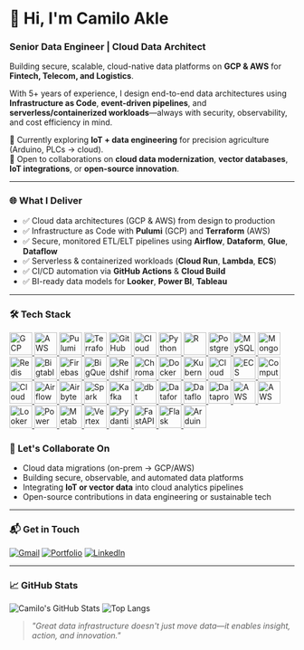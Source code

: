 # 👋 Hi, I'm Camilo Akle  
### **Senior Data Engineer | Cloud Data Architect**  
Building secure, scalable, cloud-native data platforms on **GCP & AWS** for **Fintech, Telecom, and Logistics**.

With 5+ years of experience, I design end-to-end data architectures using **Infrastructure as Code**, **event-driven pipelines**, and **serverless/containerized workloads**—always with security, observability, and cost efficiency in mind.

🌱 Currently exploring **IoT + data engineering** for precision agriculture (Arduino, PLCs → cloud).  
🤝 Open to collaborations on **cloud data modernization**, **vector databases**, **IoT integrations**, or **open-source innovation**.

---

### 🌐 What I Deliver
- ✅ Cloud data architectures (GCP & AWS) from design to production  
- ✅ Infrastructure as Code with **Pulumi** (GCP) and **Terraform** (AWS)  
- ✅ Secure, monitored ETL/ELT pipelines using **Airflow**, **Dataform**, **Glue**, **Dataflow**  
- ✅ Serverless & containerized workloads (**Cloud Run**, **Lambda**, **ECS**)  
- ✅ CI/CD automation via **GitHub Actions** & **Cloud Build**  
- ✅ BI-ready data models for **Looker**, **Power BI**, **Tableau**

---

### 🛠️ Tech Stack

<p align="left"> <!-- Cloud Platforms --> <a href="https://cloud.google.com" target="_blank"> <img src="https://cdn.jsdelivr.net/gh/devicons/devicon/icons/googlecloud/googlecloud-original.svg" alt="GCP" width="40" height="40"/> </a> <a href="https://aws.amazon.com" target="_blank"> <img src="https://cdn.jsdelivr.net/gh/devicons/devicon/icons/amazonwebservices/amazonwebservices-original-wordmark.svg" alt="AWS" width="40" height="40"/> </a> <!-- IaC & DevOps --> <a href="https://pulumi.com" target="_blank"> <img src="https://cdn.jsdelivr.net/gh/devicons/devicon/icons/pulumi/pulumi-original.svg" alt="Pulumi" width="40" height="40"/> </a> <a href="https://terraform.io" target="_blank"> <img src="https://cdn.jsdelivr.net/gh/devicons/devicon/icons/terraform/terraform-original.svg" alt="Terraform" width="40" height="40"/> </a> <a href="https://github.com/features/actions" target="_blank"> <img src="https://upload.wikimedia.org/wikipedia/commons/9/91/Octicons-mark-github.svg" alt="GitHub Actions" width="40" height="40"/> </a> <a href="https://cloud.google.com/build" target="_blank"> <img src="https://icon.icepanel.io/GCP/svg/Cloud-Build.svg" alt="Cloud Build" width="40" height="40"/> </a> <!-- Languages --> <a href="https://python.org" target="_blank"> <img src="https://cdn.jsdelivr.net/gh/devicons/devicon/icons/python/python-original.svg" alt="Python" width="40" height="40"/> </a> <a href="https://www.r-project.org" target="_blank"> <img src="https://cdn.jsdelivr.net/gh/devicons/devicon/icons/r/r-original.svg" alt="R" width="40" height="40"/> </a> <a href="https://www.postgresql.org" target="_blank"> <img src="https://cdn.jsdelivr.net/gh/devicons/devicon/icons/postgresql/postgresql-original.svg" alt="PostgreSQL" width="40" height="40"/> </a> <a href="https://www.mysql.com" target="_blank"> <img src="https://cdn.jsdelivr.net/gh/devicons/devicon/icons/mysql/mysql-original.svg" alt="MySQL" width="40" height="40"/> </a> <!-- Databases --> <a href="https://www.mongodb.com" target="_blank"> <img src="https://cdn.jsdelivr.net/gh/devicons/devicon/icons/mongodb/mongodb-original.svg" alt="MongoDB" width="40" height="40"/> </a> <a href="https://redis.io" target="_blank"> <img src="https://cdn.jsdelivr.net/gh/devicons/devicon/icons/redis/redis-original.svg" alt="Redis" width="40" height="40"/> </a> <a href="https://cloud.google.com/bigtable" target="_blank"> <img src="https://icon.icepanel.io/GCP/svg/Bigtable.svg" alt="Bigtable" width="40" height="40"/> </a> <a href="https://firebase.google.com" target="_blank"> <img src="https://cdn.jsdelivr.net/gh/devicons/devicon/icons/firebase/firebase-plain.svg" alt="Firebase" width="40" height="40"/> </a> <a href="https://cloud.google.com/bigquery" target="_blank"> <img src="https://icon.icepanel.io/GCP/svg/BigQuery.svg" alt="BigQuery" width="40" height="40"/> </a> <a href="https://aws.amazon.com/redshift" target="_blank"> <img src="https://icon.icepanel.io/AWS/svg/Analytics/Redshift.svg" alt="Redshift" width="40" height="40"/> </a> <a href="https://www.chromadb.com" target="_blank"> <img src="https://cdn.jsdelivr.net/gh/homarr-labs/dashboard-icons/svg/chroma.svg" alt="ChromaDB" width="40" height="40"/> </a> <!-- Containers & Compute --> <a href="https://docker.com" target="_blank"> <img src="https://cdn.jsdelivr.net/gh/devicons/devicon/icons/docker/docker-original.svg" alt="Docker" width="40" height="40"/> </a> <a href="https://kubernetes.io" target="_blank"> <img src="https://cdn.jsdelivr.net/gh/devicons/devicon/icons/kubernetes/kubernetes-plain.svg" alt="Kubernetes" width="40" height="40"/> </a> <a href="https://cloud.google.com/run" target="_blank"> <img src="https://icon.icepanel.io/GCP/svg/Cloud-Run.svg" alt="Cloud Run" width="40" height="40"/> </a> <a href="https://aws.amazon.com/ecs" target="_blank"> <img src="https://cdn.jsdelivr.net/gh/homarr-labs/dashboard-icons/svg/aws-ecs.svg" alt="ECS" width="40" height="40"/> </a> <a href="https://cloud.google.com/compute" target="_blank"> <img src="https://icon.icepanel.io/GCP/svg/Compute-Engine.svg" alt="Compute Engine" width="40" height="40"/> </a> <a href="https://cloud.google.com/batch" target="_blank"> <img src="https://icon.icepanel.io/GCP/svg/Batch.svg" alt="Cloud Batch" width="40" height="40"/> </a> <!-- Data Tools --> <a href="https://airflow.apache.org" target="_blank"> <img src="https://cdn.jsdelivr.net/gh/devicons/devicon/icons/apacheairflow/apacheairflow-original.svg" alt="Airflow" width="40" height="40"/> </a> <a href="https://airbyte.com" target="_blank"> <img src="https://images.icon-icons.com/3911/PNG/512/airbyte_logo_icon_247683.png" alt="Airbyte" width="40" height="40"/> </a> <a href="https://spark.apache.org" target="_blank"> <img src="https://cdn.jsdelivr.net/gh/devicons/devicon/icons/apachespark/apachespark-original.svg" alt="Spark" width="40" height="40"/> </a> <a href="https://kafka.apache.org" target="_blank"> <img src="https://cdn.jsdelivr.net/gh/devicons/devicon/icons/apachekafka/apachekafka-original.svg" alt="Kafka" width="40" height="40"/> </a> <a href="https://www.getdbt.com" target="_blank"> <img src="https://i.pinimg.com/originals/47/21/58/472158c2429007c4c4a0a7467aec888d.png" alt="dbt" width="40" height="40"/> </a> <a href="https://cloud.google.com/dataform" target="_blank"> <img src="https://miro.medium.com/v2/resize:fit:300/1*65zEofsCQuqIU9VMQi7uQQ.png" alt="Dataform" width="40" height="40"/> </a> <a href="https://cloud.google.com/dataflow" target="_blank"> <img src="https://icon.icepanel.io/GCP/svg/Dataflow.svg" alt="Dataflow" width="40" height="40"/> </a> <a href="https://cloud.google.com/dataproc" target="_blank"> <img src="https://icon.icepanel.io/GCP/svg/Dataproc.svg" alt="Dataproc" width="40" height="40"/> </a> <a href="https://aws.amazon.com/glue" target="_blank"> <img src="https://icon.icepanel.io/AWS/svg/Analytics/Glue.svg" alt="AWS Glue" width="40" height="40"/> </a> <a href="https://aws.amazon.com/step-functions" target="_blank"> <img src="https://icon.icepanel.io/AWS/svg/App-Integration/Step-Functions.svg" alt="AWS Step Functions" width="40" height="40"/> </a> <!-- BI --> <a href="https://cloud.google.com/looker" target="_blank"> <img src="https://icon.icepanel.io/GCP/svg/Looker.svg" alt="Looker" width="40" height="40"/> </a> <a href="https://powerbi.microsoft.com" target="_blank"> <img src="https://cdn.jsdelivr.net/gh/homarr-labs/dashboard-icons/svg/powerbi.svg" alt="Power BI" width="40" height="40"/> </a>  <a href="https://metabase.com" target="_blank"> <img src="https://cdn.worldvectorlogo.com/logos/metabase.svg" alt="Metabase" width="40" height="40"/> </a> <!-- AI/ML --> <a href="https://cloud.google.com/vertex-ai" target="_blank"> <img src="https://icon.icepanel.io/GCP/svg/Vertex-AI.svg" alt="Vertex AI" width="40" height="40"/> </a> <a href="https://docs.pydantic.dev" target="_blank"> <img src="https://avatars.githubusercontent.com/u/110818415?v=4" alt="Pydantic" width="40" height="40"/> </a> <!-- APIs --> <a href="https://fastapi.tiangolo.com" target="_blank"> <img src="https://cdn.jsdelivr.net/gh/devicons/devicon/icons/fastapi/fastapi-original.svg" alt="FastAPI" width="40" height="40"/> </a> <a href="https://flask.palletsprojects.com" target="_blank"> <img src="https://cdn.jsdelivr.net/gh/devicons/devicon/icons/flask/flask-original.svg" alt="Flask" width="40" height="40"/> </a> <!-- IoT / Exploring --> <a href="https://arduino.cc" target="_blank"> <img src="https://cdn.jsdelivr.net/gh/devicons/devicon/icons/arduino/arduino-original.svg" alt="Arduino" width="40" height="40"/> </a> </p>

### 🤝 Let's Collaborate On
- Cloud data migrations (on-prem → GCP/AWS)  
- Building secure, observable, and automated data platforms  
- Integrating **IoT or vector data** into cloud analytics pipelines  
- Open-source contributions in data engineering or sustainable tech

---

### 📬 Get in Touch
[![Gmail](https://img.shields.io/badge/Gmail-D14836?style=social&logo=gmail)](mailto:camiloakle@gmail.com)
[![Portfolio](https://img.shields.io/badge/Portfolio-000000?style=social&logo=firefox)](https://camiloakle.com)
[![LinkedIn](https://img.shields.io/badge/LinkedIn-0077B5?style=social&logo=linkedin)](https://linkedin.com/in/camiloakle)

---

### 📈 GitHub Stats
![Camilo's GitHub Stats](https://github-readme-stats.vercel.app/api?username=camiloakle&show_icons=true&theme=dark&count_private=true&include_all_commits=true)
![Top Langs](https://github-readme-stats.vercel.app/api/top-langs/?username=camiloakle&layout=compact&theme=dark&include_all_commits=true&count_private=true&cache_seconds=1800)

> *"Great data infrastructure doesn't just move data—it enables insight, action, and innovation."*
